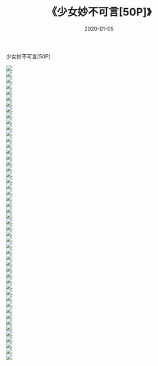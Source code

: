 ﻿---
layout: post
title:  《少女妙不可言[50P]》
date:   2020-01-05
img: http://pic.660000.xyz/1:down/唯美/2020/少女妙不可言[50P]/000.jpg
categories: [美女, 清纯, 唯美]
---

少女妙不可言[50P]

  ![](http://pic.660000.xyz/1:down/唯美/2020/少女妙不可言[50P]/001.jpg) <br> ![](http://pic.660000.xyz/1:down/唯美/2020/少女妙不可言[50P]/002.jpg) <br> ![](http://pic.660000.xyz/1:down/唯美/2020/少女妙不可言[50P]/003.jpg) <br> ![](http://pic.660000.xyz/1:down/唯美/2020/少女妙不可言[50P]/004.jpg) <br> ![](http://pic.660000.xyz/1:down/唯美/2020/少女妙不可言[50P]/005.jpg) <br> ![](http://pic.660000.xyz/1:down/唯美/2020/少女妙不可言[50P]/006.jpg) <br> ![](http://pic.660000.xyz/1:down/唯美/2020/少女妙不可言[50P]/007.jpg) <br> ![](http://pic.660000.xyz/1:down/唯美/2020/少女妙不可言[50P]/008.jpg) <br> ![](http://pic.660000.xyz/1:down/唯美/2020/少女妙不可言[50P]/009.jpg) <br> ![](http://pic.660000.xyz/1:down/唯美/2020/少女妙不可言[50P]/010.jpg) <br> ![](http://pic.660000.xyz/1:down/唯美/2020/少女妙不可言[50P]/011.jpg) <br> ![](http://pic.660000.xyz/1:down/唯美/2020/少女妙不可言[50P]/012.jpg) <br> ![](http://pic.660000.xyz/1:down/唯美/2020/少女妙不可言[50P]/013.jpg) <br> ![](http://pic.660000.xyz/1:down/唯美/2020/少女妙不可言[50P]/014.jpg) <br> ![](http://pic.660000.xyz/1:down/唯美/2020/少女妙不可言[50P]/015.jpg) <br> ![](http://pic.660000.xyz/1:down/唯美/2020/少女妙不可言[50P]/016.jpg) <br> ![](http://pic.660000.xyz/1:down/唯美/2020/少女妙不可言[50P]/017.jpg) <br> ![](http://pic.660000.xyz/1:down/唯美/2020/少女妙不可言[50P]/018.jpg) <br> ![](http://pic.660000.xyz/1:down/唯美/2020/少女妙不可言[50P]/019.jpg) <br> ![](http://pic.660000.xyz/1:down/唯美/2020/少女妙不可言[50P]/020.jpg) <br> ![](http://pic.660000.xyz/1:down/唯美/2020/少女妙不可言[50P]/021.jpg) <br> ![](http://pic.660000.xyz/1:down/唯美/2020/少女妙不可言[50P]/022.jpg) <br> ![](http://pic.660000.xyz/1:down/唯美/2020/少女妙不可言[50P]/023.jpg) <br> ![](http://pic.660000.xyz/1:down/唯美/2020/少女妙不可言[50P]/024.jpg) <br> ![](http://pic.660000.xyz/1:down/唯美/2020/少女妙不可言[50P]/025.jpg) <br> ![](http://pic.660000.xyz/1:down/唯美/2020/少女妙不可言[50P]/026.jpg) <br> ![](http://pic.660000.xyz/1:down/唯美/2020/少女妙不可言[50P]/027.jpg) <br> ![](http://pic.660000.xyz/1:down/唯美/2020/少女妙不可言[50P]/028.jpg) <br> ![](http://pic.660000.xyz/1:down/唯美/2020/少女妙不可言[50P]/029.jpg) <br> ![](http://pic.660000.xyz/1:down/唯美/2020/少女妙不可言[50P]/030.jpg) <br> ![](http://pic.660000.xyz/1:down/唯美/2020/少女妙不可言[50P]/031.jpg) <br> ![](http://pic.660000.xyz/1:down/唯美/2020/少女妙不可言[50P]/032.jpg) <br> ![](http://pic.660000.xyz/1:down/唯美/2020/少女妙不可言[50P]/033.jpg) <br> ![](http://pic.660000.xyz/1:down/唯美/2020/少女妙不可言[50P]/034.jpg) <br> ![](http://pic.660000.xyz/1:down/唯美/2020/少女妙不可言[50P]/035.jpg) <br> ![](http://pic.660000.xyz/1:down/唯美/2020/少女妙不可言[50P]/036.jpg) <br> ![](http://pic.660000.xyz/1:down/唯美/2020/少女妙不可言[50P]/037.jpg) <br> ![](http://pic.660000.xyz/1:down/唯美/2020/少女妙不可言[50P]/038.jpg) <br> ![](http://pic.660000.xyz/1:down/唯美/2020/少女妙不可言[50P]/039.jpg) <br> ![](http://pic.660000.xyz/1:down/唯美/2020/少女妙不可言[50P]/040.jpg) <br> ![](http://pic.660000.xyz/1:down/唯美/2020/少女妙不可言[50P]/041.jpg) <br> ![](http://pic.660000.xyz/1:down/唯美/2020/少女妙不可言[50P]/042.jpg) <br> ![](http://pic.660000.xyz/1:down/唯美/2020/少女妙不可言[50P]/043.jpg) <br> ![](http://pic.660000.xyz/1:down/唯美/2020/少女妙不可言[50P]/044.jpg) <br> ![](http://pic.660000.xyz/1:down/唯美/2020/少女妙不可言[50P]/045.jpg) <br> ![](http://pic.660000.xyz/1:down/唯美/2020/少女妙不可言[50P]/046.jpg) <br> ![](http://pic.660000.xyz/1:down/唯美/2020/少女妙不可言[50P]/047.jpg) <br> ![](http://pic.660000.xyz/1:down/唯美/2020/少女妙不可言[50P]/048.jpg) <br> ![](http://pic.660000.xyz/1:down/唯美/2020/少女妙不可言[50P]/049.jpg) <br> ![](http://pic.660000.xyz/1:down/唯美/2020/少女妙不可言[50P]/050.jpg) <br>